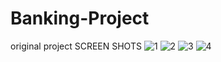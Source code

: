 # Banking-Project
original project
SCREEN SHOTS
![1](https://user-images.githubusercontent.com/85895708/122683450-e8b49c80-d21c-11eb-9eb5-910b61e54665.jpg)
![2](https://user-images.githubusercontent.com/85895708/122683529-68426b80-d21d-11eb-957d-b2ed43946282.jpg)
![3](https://user-images.githubusercontent.com/85895708/122683553-8dcf7500-d21d-11eb-839c-58b3621b0a1a.jpg)
![4](https://user-images.githubusercontent.com/85895708/122683575-b8213280-d21d-11eb-885d-5595c3cf27c6.jpg)
